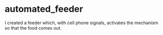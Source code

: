 # automated_feeder
I created a feeder which, with cell phone signals, activates the mechanism so that the food comes out.
